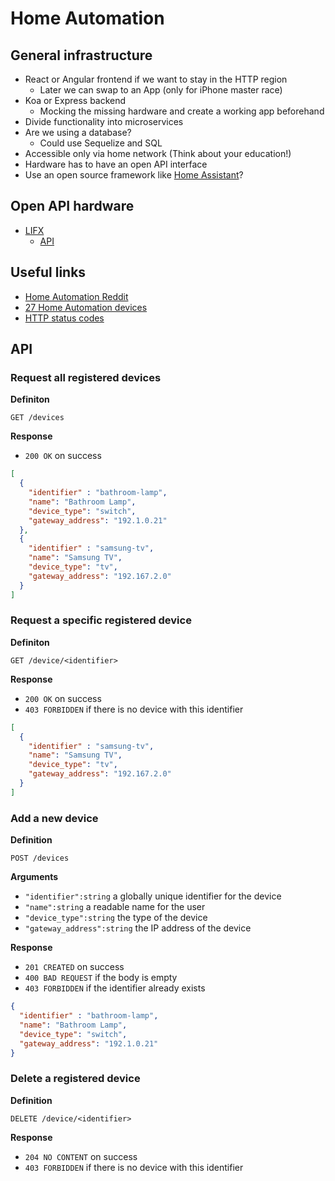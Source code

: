 # Home Automation

## General infrastructure
- React or Angular frontend if we want to stay in the HTTP region
    - Later we can swap to an App (only for iPhone master race)
- Koa or Express backend
    - Mocking the missing hardware and create a working app beforehand
- Divide functionality into microservices
- Are we using a database?
    - Could use Sequelize and SQL
- Accessible only via home network (Think about your education!)
- Hardware has to have an open API interface
- Use an open source framework like [Home Assistant](https://www.home-assistant.io/getting-started/)?

## Open API hardware
- [LIFX](https://eu.lifx.com/)
    - [API](https://api.developer.lifx.com/docs/introduction)

## Useful links
- [Home Automation Reddit](https://www.reddit.com/r/homeautomation/)
- [27 Home Automation devices](https://medium.com/@mr_moodnode/27-smart-devices-that-have-open-api-11698813b474)
- [HTTP status codes](https://en.wikipedia.org/wiki/List_of_HTTP_status_codes#5xx_Server_errors)

## API

### Request all registered devices

**Definiton**

`GET /devices`

**Response**

- `200 OK` on success

```json
[
  {
    "identifier" : "bathroom-lamp",
    "name": "Bathroom Lamp",
    "device_type": "switch",
    "gateway_address": "192.1.0.21"
  },
  {
    "identifier" : "samsung-tv",
    "name": "Samsung TV",
    "device_type": "tv",
    "gateway_address": "192.167.2.0" 
  }
]
```

### Request a specific registered device

**Definiton**

`GET /device/<identifier>`

**Response**

- `200 OK` on success
- `403 FORBIDDEN` if there is no device with this identifier

```json
[
  {
    "identifier" : "samsung-tv",
    "name": "Samsung TV",
    "device_type": "tv",
    "gateway_address": "192.167.2.0" 
  }
]
```
### Add a new device

**Definition**

`POST /devices`

**Arguments**

-  `"identifier":string` a globally unique identifier for the device
-  `"name":string` a readable name for the user
-  `"device_type":string` the type of the device
-  `"gateway_address":string` the IP address of the device

**Response**

- `201 CREATED` on success
- `400 BAD REQUEST` if the body is empty
- `403 FORBIDDEN` if the identifier already exists


```json
{
  "identifier" : "bathroom-lamp",
  "name": "Bathroom Lamp",
  "device_type": "switch",
  "gateway_address": "192.1.0.21"
}
```

### Delete a registered device

**Definition**

`DELETE /device/<identifier>`

**Response**

- `204 NO CONTENT` on success
- `403 FORBIDDEN` if there is no device with this identifier
